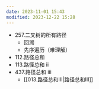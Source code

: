 ```yaml
---
date: 2023-11-01 15:43
modified: 2023-12-22 15:28
---
```


- 257.二叉树的所有路径
	- 回溯
	- 先序遍历（难理解）
- 112.路径总和
- 113.路径总和 ii
- 437.路径总和 iii
	- [[013.路径总和III|路径总和III]]